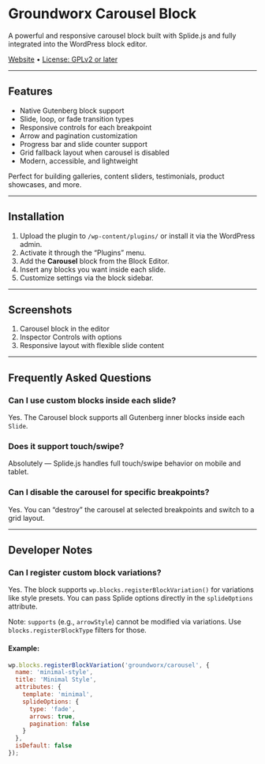 # Groundworx Carousel Block

A powerful and responsive carousel block built with Splide.js and fully integrated into the WordPress block editor.

[Website](https://groundworx.dev) • [License: GPLv2 or later](https://www.gnu.org/licenses/gpl-2.0.html)

---

## Features

- Native Gutenberg block support  
- Slide, loop, or fade transition types  
- Responsive controls for each breakpoint  
- Arrow and pagination customization  
- Progress bar and slide counter support  
- Grid fallback layout when carousel is disabled  
- Modern, accessible, and lightweight

Perfect for building galleries, content sliders, testimonials, product showcases, and more.

---

## Installation

1. Upload the plugin to `/wp-content/plugins/` or install it via the WordPress admin.
2. Activate it through the “Plugins” menu.
3. Add the **Carousel** block from the Block Editor.
4. Insert any blocks you want inside each slide.
5. Customize settings via the block sidebar.

---

## Screenshots

1. Carousel block in the editor  
2. Inspector Controls with options  
3. Responsive layout with flexible slide content

---

## Frequently Asked Questions

### Can I use custom blocks inside each slide?

Yes. The Carousel block supports all Gutenberg inner blocks inside each `Slide`.

### Does it support touch/swipe?

Absolutely — Splide.js handles full touch/swipe behavior on mobile and tablet.

### Can I disable the carousel for specific breakpoints?

Yes. You can “destroy” the carousel at selected breakpoints and switch to a grid layout.

---

## Developer Notes

### Can I register custom block variations?

Yes. The block supports `wp.blocks.registerBlockVariation()` for variations like style presets. You can pass Splide options directly in the `splideOptions` attribute.

Note: `supports` (e.g., `arrowStyle`) cannot be modified via variations. Use `blocks.registerBlockType` filters for those.

#### Example:

```js
wp.blocks.registerBlockVariation('groundworx/carousel', {
  name: 'minimal-style',
  title: 'Minimal Style',
  attributes: {
    template: 'minimal',
    splideOptions: {
      type: 'fade',
      arrows: true,
      pagination: false
    }
  },
  isDefault: false
});
